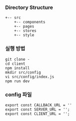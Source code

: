 ### Directory Structure

```
+-- src
    +-- components
    +-- pages
    +-- stores
    +-- style
```

### 실행 방법

```
git clone -
cd client
npm install
mkdir src/config
vi src/config/index.js
npm run dev
```

### config 파일

```
export const CALLBACK_URL = ''
export const SERVER_URL = '';
export const CLIENT_URL = '';

```

